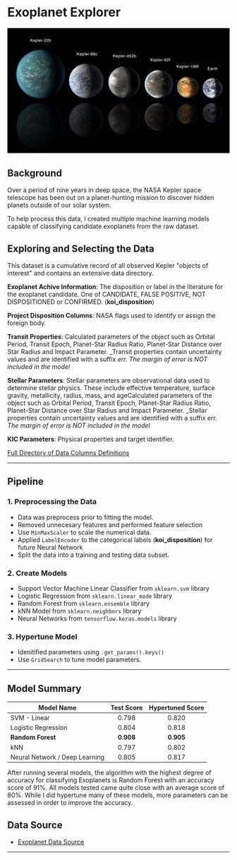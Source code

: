 # Exoplanet Explorer

![exoplanets.jpg](Images/exoplanets.jpg)


## Background

Over a period of nine years in deep space, the NASA Kepler space telescope has been out on a planet-hunting mission to discover hidden planets outside of our solar system.

To help process this data, I created multiple machine learning models capable of classifying candidate exoplanets from the raw dataset.


## Exploring and Selecting the Data

This dataset is a cumulative record of all observed Kepler "objects of interest" and contains an extensive data directory. 

**Exoplanet Achive Information**: The disposition or label in the literature for the exoplanet candidate. One of CANDIDATE, FALSE POSITIVE, NOT DISPOSITIONED or CONFIRMED. (**koi_disposition**)

**Project Disposition Columns**: NASA flags used to identify or assign the foreign body.

**Transit Properties**: Calculated parameters of the object such as  Orbital Period, Transit Epoch, Planet-Star Radius Ratio, Planet-Star Distance over Star Radius and Impact Parameter. _Transit properties contain uncertainty values and are identified with a suffix _err. The margin of error is NOT included in the model_

**Stellar Parameters**: Stellar parameters are observational data used to determine stellar physics. These include effective temperature, surface gravity, metallicity, radius, mass, and ageCalculated parameters of the object such as  Orbital Period, Transit Epoch, Planet-Star Radius Ratio, Planet-Star Distance over Star Radius and Impact Parameter. _Stellar properties contain uncertainty values and are identified with a suffix _err. The margin of error is NOT included in the model_

**KIC Parameters**: Physical properties and target identifier.

[Full Directory of Data Columns Definitions](https://exoplanetarchive.ipac.caltech.edu/docs/API_kepcandidate_columns.html)

- - -

## Pipeline

### 1. Preprocessing the Data

* Data was preprocess prior to fitting the model.
* Removed unnecesary features and performed feature selection
* Use `MinMaxScaler` to scale the numerical data.
* Applied `LabelEncoder` to the categorical labels (__koi_disposition__) for future Neural Network
* Split the data into a training and testing data subset.

### 2. Create Models

* Support Vector Machine Linear Classifier from `sklearn.svm` library
* Logistic Regression from `sklearn.linear_mode` library
* Random Forest from `sklearn.ensemble` library
* kNN Model from `sklearn.neighbors` library
* Neural Networks from `tensorflow.keras.models` library

### 3. Hypertune Model
* Idenitified parameters using `.get_params().keys()`
* Use `GridSearch` to tune model parameters.

- - -

## Model Summary

| Model Name    | Test Score         | Hypertuned Score
| ------------- | :-------------: | :-------------: 
| SVM - Linear  | 0.798  | 0.820
| Logistic Regression  | 0.804  | 0.818
| __Random Forest__  | __0.908__ | __0.905__
| kNN  | 0.797  | 0.802
| Neural Network / Deep Learning | 0.805  | 0.817


After running several models, the algorithm with the highest degree of accuracy for classifying Exoplanets is Random Forest with an accuracy score of 91%. All models tested came quite close with an average score of 80%. While I did hypertune many of these models, more parameters can be assessed in order to improve the accuracy. 


## Data Source

* [Exoplanet Data Source](https://www.kaggle.com/nasa/kepler-exoplanet-search-results)


- - -

